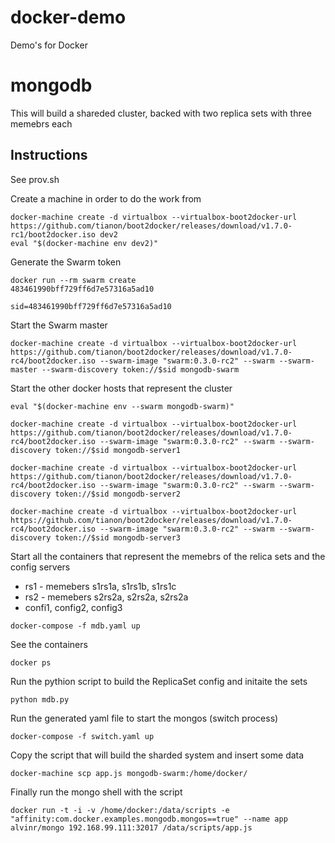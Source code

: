 # docker-demo
Demo's for Docker
# mongodb
This will build a shareded cluster, backed with two replica sets with three memebrs each

## Instructions

See prov.sh

Create a machine in order to do the work from

```
docker-machine create -d virtualbox --virtualbox-boot2docker-url https://github.com/tianon/boot2docker/releases/download/v1.7.0-rc1/boot2docker.iso dev2
eval "$(docker-machine env dev2)"
```

Generate the Swarm token

```
docker run --rm swarm create 
483461990bff729ff6d7e57316a5ad10

sid=483461990bff729ff6d7e57316a5ad10
```

Start the Swarm master

```
docker-machine create -d virtualbox --virtualbox-boot2docker-url https://github.com/tianon/boot2docker/releases/download/v1.7.0-rc4/boot2docker.iso --swarm-image "swarm:0.3.0-rc2" --swarm --swarm-master --swarm-discovery token://$sid mongodb-swarm
```

Start the other docker hosts that represent the cluster

```
eval "$(docker-machine env --swarm mongodb-swarm)"

docker-machine create -d virtualbox --virtualbox-boot2docker-url https://github.com/tianon/boot2docker/releases/download/v1.7.0-rc4/boot2docker.iso --swarm-image "swarm:0.3.0-rc2" --swarm --swarm-discovery token://$sid mongodb-server1

docker-machine create -d virtualbox --virtualbox-boot2docker-url https://github.com/tianon/boot2docker/releases/download/v1.7.0-rc4/boot2docker.iso --swarm-image "swarm:0.3.0-rc2" --swarm --swarm-discovery token://$sid mongodb-server2 

docker-machine create -d virtualbox --virtualbox-boot2docker-url https://github.com/tianon/boot2docker/releases/download/v1.7.0-rc4/boot2docker.iso --swarm-image "swarm:0.3.0-rc2" --swarm --swarm-discovery token://$sid mongodb-server3
```

Start all the containers that represent the memebrs of the relica sets and the config servers
- rs1 - memebers s1rs1a, s1rs1b, s1rs1c
- rs2 - memebers s2rs2a, s2rs2a, s2rs2a
- confi1, config2, config3

```
docker-compose -f mdb.yaml up
```

See the containers

```
docker ps
```

Run the pythion script to build the ReplicaSet config and initaite the sets

```
python mdb.py
```

Run the generated yaml file to start the mongos (switch process)

```
docker-compose -f switch.yaml up
```

Copy the script that will build the sharded system and insert some data

```
docker-machine scp app.js mongodb-swarm:/home/docker/
```

Finally run the mongo shell with the script

```
docker run -t -i -v /home/docker:/data/scripts -e "affinity:com.docker.examples.mongodb.mongos==true" --name app alvinr/mongo 192.168.99.111:32017 /data/scripts/app.js
```

